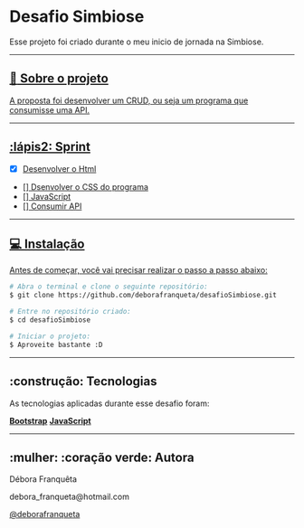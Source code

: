 # Desafio Simbiose #
 

 <p aling="center">Esse projeto foi criado durante o meu inicio de jornada na Simbiose.</p>

 <p aling="center">
 <a href=#Sobre>
 <a href =#Sprints>
 <a href=#Instalação>
 <a href=#Tecnologias>
 <a href=#Autor(a)>
 </p>

----

## :page_facing_up:  Sobre o projeto

<p> A proposta foi desenvolver um CRUD, ou seja um programa que consumisse uma API.</p>


----

## :lápis2: Sprint

- [x] Desenvolver o Html
- [] Dsenvolver o CSS do programa
- [] JavaScript
- [] Consumir API

----

##  💻 Instalação

<p> Antes de começar, você vai precisar realizar o passo a passo abaixo: 

```bash
# Abra o terminal e clone o seguinte repositório:
$ git clone https://github.com/deborafranqueta/desafioSimbiose.git

# Entre no repositório criado:
$ cd desafioSimbiose

# Iniciar o projeto:
$ Aproveite bastante :D

```
</p>

---

## :construção: Tecnologias

<p> As  tecnologias aplicadas durante esse desafio foram:

**[Bootstrap](https://getbootstrap.com/)**
**[JavaScript](https://https://developer.mozilla.org/pt-BR/docs/Web/JavaScript)**
</p>


--- 

##  :mulher: :coração verde: Autora

<p> Débora Franquêta</p> 
<p>debora_franqueta@hotmail.com</p>

[@deborafranqueta](https://github.com/deborafranqueta)